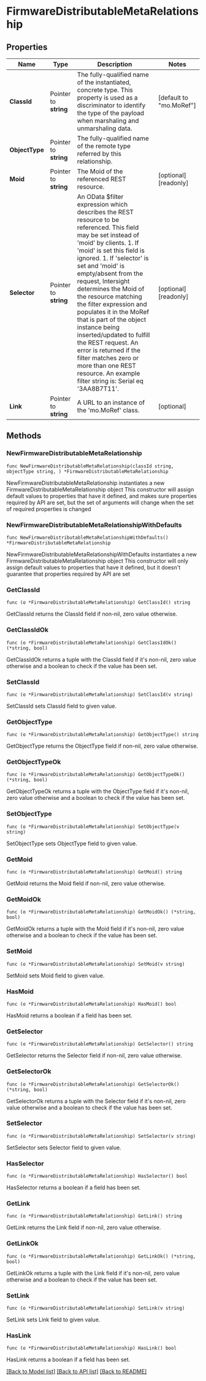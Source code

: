 # FirmwareDistributableMetaRelationship

## Properties

Name | Type | Description | Notes
------------ | ------------- | ------------- | -------------
**ClassId** | Pointer to **string** | The fully-qualified name of the instantiated, concrete type. This property is used as a discriminator to identify the type of the payload when marshaling and unmarshaling data. | [default to "mo.MoRef"]
**ObjectType** | Pointer to **string** | The fully-qualified name of the remote type referred by this relationship. | 
**Moid** | Pointer to **string** | The Moid of the referenced REST resource. | [optional] [readonly] 
**Selector** | Pointer to **string** | An OData $filter expression which describes the REST resource to be referenced. This field may be set instead of &#39;moid&#39; by clients. 1. If &#39;moid&#39; is set this field is ignored. 1. If &#39;selector&#39; is set and &#39;moid&#39; is empty/absent from the request, Intersight determines the Moid of the resource matching the filter expression and populates it in the MoRef that is part of the object instance being inserted/updated to fulfill the REST request. An error is returned if the filter matches zero or more than one REST resource. An example filter string is: Serial eq &#39;3AA8B7T11&#39;. | [optional] [readonly] 
**Link** | Pointer to **string** | A URL to an instance of the &#39;mo.MoRef&#39; class. | [optional] 

## Methods

### NewFirmwareDistributableMetaRelationship

`func NewFirmwareDistributableMetaRelationship(classId string, objectType string, ) *FirmwareDistributableMetaRelationship`

NewFirmwareDistributableMetaRelationship instantiates a new FirmwareDistributableMetaRelationship object
This constructor will assign default values to properties that have it defined,
and makes sure properties required by API are set, but the set of arguments
will change when the set of required properties is changed

### NewFirmwareDistributableMetaRelationshipWithDefaults

`func NewFirmwareDistributableMetaRelationshipWithDefaults() *FirmwareDistributableMetaRelationship`

NewFirmwareDistributableMetaRelationshipWithDefaults instantiates a new FirmwareDistributableMetaRelationship object
This constructor will only assign default values to properties that have it defined,
but it doesn't guarantee that properties required by API are set

### GetClassId

`func (o *FirmwareDistributableMetaRelationship) GetClassId() string`

GetClassId returns the ClassId field if non-nil, zero value otherwise.

### GetClassIdOk

`func (o *FirmwareDistributableMetaRelationship) GetClassIdOk() (*string, bool)`

GetClassIdOk returns a tuple with the ClassId field if it's non-nil, zero value otherwise
and a boolean to check if the value has been set.

### SetClassId

`func (o *FirmwareDistributableMetaRelationship) SetClassId(v string)`

SetClassId sets ClassId field to given value.


### GetObjectType

`func (o *FirmwareDistributableMetaRelationship) GetObjectType() string`

GetObjectType returns the ObjectType field if non-nil, zero value otherwise.

### GetObjectTypeOk

`func (o *FirmwareDistributableMetaRelationship) GetObjectTypeOk() (*string, bool)`

GetObjectTypeOk returns a tuple with the ObjectType field if it's non-nil, zero value otherwise
and a boolean to check if the value has been set.

### SetObjectType

`func (o *FirmwareDistributableMetaRelationship) SetObjectType(v string)`

SetObjectType sets ObjectType field to given value.


### GetMoid

`func (o *FirmwareDistributableMetaRelationship) GetMoid() string`

GetMoid returns the Moid field if non-nil, zero value otherwise.

### GetMoidOk

`func (o *FirmwareDistributableMetaRelationship) GetMoidOk() (*string, bool)`

GetMoidOk returns a tuple with the Moid field if it's non-nil, zero value otherwise
and a boolean to check if the value has been set.

### SetMoid

`func (o *FirmwareDistributableMetaRelationship) SetMoid(v string)`

SetMoid sets Moid field to given value.

### HasMoid

`func (o *FirmwareDistributableMetaRelationship) HasMoid() bool`

HasMoid returns a boolean if a field has been set.

### GetSelector

`func (o *FirmwareDistributableMetaRelationship) GetSelector() string`

GetSelector returns the Selector field if non-nil, zero value otherwise.

### GetSelectorOk

`func (o *FirmwareDistributableMetaRelationship) GetSelectorOk() (*string, bool)`

GetSelectorOk returns a tuple with the Selector field if it's non-nil, zero value otherwise
and a boolean to check if the value has been set.

### SetSelector

`func (o *FirmwareDistributableMetaRelationship) SetSelector(v string)`

SetSelector sets Selector field to given value.

### HasSelector

`func (o *FirmwareDistributableMetaRelationship) HasSelector() bool`

HasSelector returns a boolean if a field has been set.

### GetLink

`func (o *FirmwareDistributableMetaRelationship) GetLink() string`

GetLink returns the Link field if non-nil, zero value otherwise.

### GetLinkOk

`func (o *FirmwareDistributableMetaRelationship) GetLinkOk() (*string, bool)`

GetLinkOk returns a tuple with the Link field if it's non-nil, zero value otherwise
and a boolean to check if the value has been set.

### SetLink

`func (o *FirmwareDistributableMetaRelationship) SetLink(v string)`

SetLink sets Link field to given value.

### HasLink

`func (o *FirmwareDistributableMetaRelationship) HasLink() bool`

HasLink returns a boolean if a field has been set.


[[Back to Model list]](../README.md#documentation-for-models) [[Back to API list]](../README.md#documentation-for-api-endpoints) [[Back to README]](../README.md)


